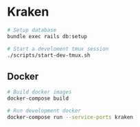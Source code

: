 # Kraken

```bash
# Setup database
bundle exec rails db:setup

# Start a develoment tmux session
./scripts/start-dev-tmux.sh
```

## Docker

```bash
# Build docker images
docker-compose build

# Run development docker
docker-compose run --service-ports kraken
```
